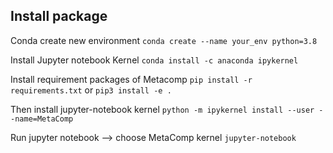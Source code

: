 ## Install package

Conda create new environment
`conda create --name your_env python=3.8`

Install Jupyter notebook Kernel
`conda install -c anaconda ipykernel`

Install requirement packages of Metacomp
`pip install -r requirements.txt`
or `pip3 install -e .`

Then install jupyter-notebook kernel
`python -m ipykernel install --user --name=MetaComp`

Run jupyter notebook --> choose MetaComp kernel
`jupyter-notebook`

